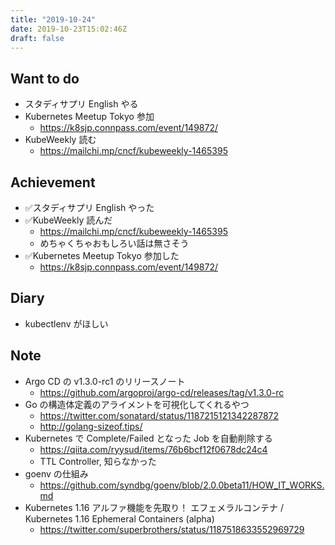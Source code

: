 ```yaml
---
title: "2019-10-24"
date: 2019-10-23T15:02:46Z
draft: false
---
```


## Want to do

* スタディサプリ English やる
* Kubernetes Meetup Tokyo 参加
  * https://k8sjp.connpass.com/event/149872/
* KubeWeekly 読む
  * https://mailchi.mp/cncf/kubeweekly-1465395

## Achievement

* ✅スタディサプリ English やった
* ✅KubeWeekly 読んだ
  * https://mailchi.mp/cncf/kubeweekly-1465395
  * めちゃくちゃおもしろい話は無さそう
* ✅Kubernetes Meetup Tokyo 参加した
  * https://k8sjp.connpass.com/event/149872/

## Diary

* kubectlenv がほしい

## Note

* Argo CD の v1.3.0-rc1 のリリースノート
  * https://github.com/argoproj/argo-cd/releases/tag/v1.3.0-rc
* Go の構造体定義のアライメントを可視化してくれるやつ
  * https://twitter.com/sonatard/status/1187215121342287872
  * http://golang-sizeof.tips/
* Kubernetes で Complete/Failed となった Job を自動削除する
  * https://qiita.com/ryysud/items/76b6bcf12f0678dc24c4
  * TTL Controller, 知らなかった
* goenv の仕組み
  * https://github.com/syndbg/goenv/blob/2.0.0beta11/HOW_IT_WORKS.md
* Kubernetes 1.16 アルファ機能を先取り！ エフェメラルコンテナ / Kubernetes 1.16 Ephemeral Containers (alpha)
  * https://twitter.com/superbrothers/status/1187518633552969729
